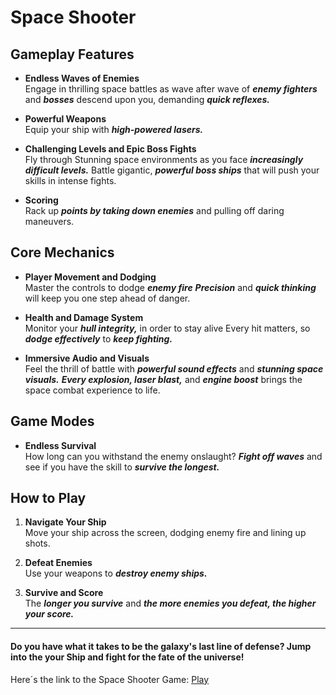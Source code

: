 # Space Shooter

## Gameplay Features

- **Endless Waves of Enemies**  
  Engage in thrilling space battles as wave after wave of ***enemy fighters*** and ***bosses*** descend upon you, demanding ***quick reflexes.***

- **Powerful Weapons**  
  Equip your ship with ***high-powered lasers.***

- **Challenging Levels and Epic Boss Fights**  
  Fly through Stunning space environments as you face ***increasingly difficult levels.***
  Battle gigantic, ***powerful boss ships*** that will push your skills in intense fights.

- **Scoring**  
  Rack up ***points by taking down enemies*** and pulling off daring maneuvers.
  
## **Core Mechanics**

- **Player Movement and Dodging**  
  Master the controls to dodge ***enemy fire***
  ***Precision*** and ***quick thinking*** will keep you one step ahead of danger.

- **Health and Damage System**  
  Monitor your ***hull integrity,*** in order to stay alive
  Every hit matters, so ***dodge effectively*** to ***keep fighting.***

- **Immersive Audio and Visuals**  
  Feel the thrill of battle with ***powerful sound effects*** and ***stunning space visuals.***
  ***Every explosion, laser blast,*** and ***engine boost*** brings the space combat experience to life.

## **Game Modes**

- **Endless Survival**  
  How long can you withstand the enemy onslaught?
  ***Fight off waves*** and see if you have the skill to ***survive the longest.***

## **How to Play**

1. **Navigate Your Ship**  
   Move your ship across the screen, dodging enemy fire and lining up shots.

2. **Defeat Enemies**  
   Use your weapons to ***destroy enemy ships.***

3. **Survive and Score**  
   The ***longer you survive*** and ***the more enemies you defeat, the higher your score.***

___
#### Do you have what it takes to be the galaxy's last line of defense? Jump into the your Ship and fight for the fate of the universe!

Here´s the link to the Space Shooter Game:
[Play](https://sharemygame.com/@PhilCastro24/space-shooter)
 
